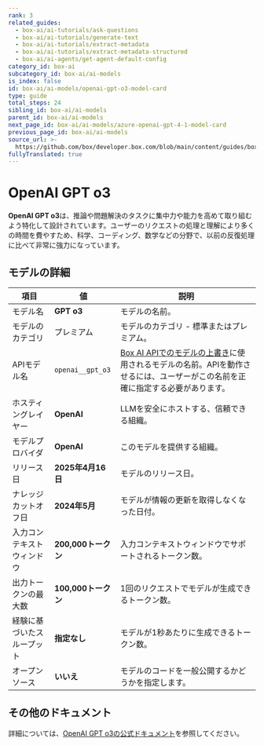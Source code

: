 ```yaml
---
rank: 3
related_guides:
  - box-ai/ai-tutorials/ask-questions
  - box-ai/ai-tutorials/generate-text
  - box-ai/ai-tutorials/extract-metadata
  - box-ai/ai-tutorials/extract-metadata-structured
  - box-ai/ai-agents/get-agent-default-config
category_id: box-ai
subcategory_id: box-ai/ai-models
is_index: false
id: box-ai/ai-models/openai-gpt-o3-model-card
type: guide
total_steps: 24
sibling_id: box-ai/ai-models
parent_id: box-ai/ai-models
next_page_id: box-ai/ai-models/azure-openai-gpt-4-1-model-card
previous_page_id: box-ai/ai-models
source_url: >-
  https://github.com/box/developer.box.com/blob/main/content/guides/box-ai/ai-models/openai-gpt-o3-model-card.md
fullyTranslated: true
---
```

# OpenAI GPT o3

**OpenAI GPT o3**は、推論や問題解決のタスクに集中力や能力を高めて取り組むよう特化して設計されています。ユーザーのリクエストの処理と理解により多くの時間を費やすため、科学、コーディング、数学などの分野で、以前の反復処理に比べて非常に強力になっています。

## モデルの詳細

| 項目            | 値                | 説明                                                                                 |
| ------------- | ---------------- | ---------------------------------------------------------------------------------- |
| モデル名          | **GPT o3**       | モデルの名前。                                                                            |
| モデルのカテゴリ      | プレミアム            | モデルのカテゴリ - 標準またはプレミアム。                                                             |
| APIモデル名       | `openai__gpt_o3` | [Box AI APIでのモデルの上書き][overrides]に使用されるモデルの名前。APIを動作させるには、ユーザーがこの名前を正確に指定する必要があります。 |
| ホスティングレイヤー    | **OpenAI**       | LLMを安全にホストする、信頼できる組織。                                                              |
| モデルプロバイダ      | **OpenAI**       | このモデルを提供する組織。                                                                      |
| リリース日         | **2025年4月16日**   | モデルのリリース日。                                                                         |
| ナレッジカットオフ日    | **2024年5月**      | モデルが情報の更新を取得しなくなった日付。                                                              |
| 入力コンテキストウィンドウ | **200,000トークン**  | 入力コンテキストウィンドウでサポートされるトークン数。                                                        |
| 出力トークンの最大数    | **100,000トークン**  | 1回のリクエストでモデルが生成できるトークン数。                                                           |
| 経験に基づいたスループット | **指定なし**         | モデルが1秒あたりに生成できるトークン数。                                                              |
| オープンソース       | **いいえ**          | モデルのコードを一般公開するかどうかを指定します。                                                          |

## その他のドキュメント

詳細については、[OpenAI GPT o3の公式ドキュメント][openai-o3-model]を参照してください。

[openai-o3-model]: https://openai.com/index/introducing-o3-and-o4-mini/

[overrides]: g://box-ai/ai-agents/ai-agent-overrides
